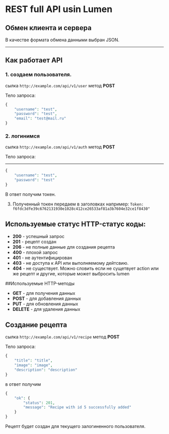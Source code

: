 # REST full API usin Lumen

## Обмен клиента и сервера

В качестве формата обмена данными выбран JSON. 
***
## Как работает API

### 1. создаем пользователя.
сылка ``` http://example.com/api/v1/user ``` метод **POST**

Тело запроса:
```php
{
    "username": "test",
    "password": "test",
    "email": "test@mail.ru"
}
```
### 2. логинимся
сылка ``` http://example.com/api/v1/auth ``` метод **POST**

Тело запроса:
***
```php
{
    "username": "test",
    "password": "test"
}
```
В ответ получим токен.

3. Полученный токен передаем в заголовках например: ``` Token: f6fdc3dfe39c6762131930e1028c412ce26533af81a3b7604e32ce1f8430" ```



## Используемые статус HTTP-статус коды:

* **200** - успешный запрос
* **201** - рецепт создан
* **206** - не полные данные для создания рецепта
* **400** - плохой запрос
* **401** - не аутентифицирован
* **403** - не доступа к API или выполняемому дейтсвию.
* **404** - не существует. Можно словить если не сущетвует action или же рецепт
и другие, которые может выбросить lumen

##Используемые HTTP-методы

* **GET** - для получения данных
* **POST** - для добавления данных
* **PUT** - для обновления данных
* **DELETE** - для удаления данных

## Создание рецепта

сылка ``` http://example.com/api/v1/recipe ``` метод **POST**

Тело запроса:
```php
{
    "title": "title",
    "image": "image",
    "description": "description"
}
```
в ответ получим
```php
{
    "ok": {
        "status": 201,
        "message": "Recipe with id 5 successfully added"
    }
}
```
Рецепт будет создан для текущего залогиненного пользователя.
